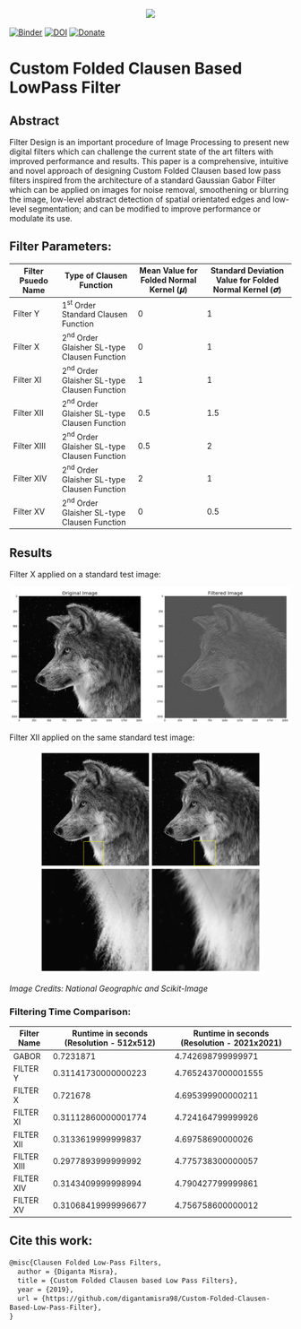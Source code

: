 <p align="center">
  <img width="700" src="Observations/allX.png">
</p>

[![Binder](https://mybinder.org/badge_logo.svg)](https://mybinder.org/v2/gh/digantamisra98/Custom-Folded-Clausen-Based-Low-Pass-Filter/master)
[![DOI](https://zenodo.org/badge/192178248.svg)](https://zenodo.org/badge/latestdoi/192178248)
[![Donate](https://img.shields.io/badge/License-MIT-brightgreen.svg)](LICENSE)

# Custom Folded Clausen Based LowPass Filter

## Abstract

Filter Design is an important procedure of Image Processing to present new digital filters which can challenge the current state of the art filters with improved performance and results. This paper is a comprehensive, intuitive and novel approach of designing Custom Folded Clausen based low pass filters inspired from the architecture of a standard Gaussian Gabor Filter which can be applied on images for noise removal, smoothening or blurring the image, low-level abstract detection of spatial orientated edges and low-level segmentation; and can be modified to improve performance or modulate its use. 

## Filter Parameters:

|Filter Psuedo Name| Type of Clausen Function| Mean Value for Folded Normal Kernel (𝝁)| Standard Deviation Value for Folded Normal Kernel (𝝈)|
|---|---|---|---|
|Filter Y|1<sup>st</sup> Order Standard Clausen Function|0 |1| 
|Filter X| 2<sup>nd</sup> Order Glaisher SL-type Clausen Function|0 | 1|
|Filter XI|  2<sup>nd</sup> Order Glaisher SL-type Clausen Function|1 |1 |
|Filter XII| 2<sup>nd</sup> Order Glaisher SL-type Clausen Function|0.5 |1.5 |
|Filter XIII|  2<sup>nd</sup> Order Glaisher SL-type Clausen Function|0.5|2 |
|Filter XIV | 2<sup>nd</sup> Order Glaisher SL-type Clausen Function |2 |1 |
|Filter XV | 2<sup>nd</sup> Order Glaisher SL-type Clausen Function|0 | 0.5 |

## Results

Filter X applied on a standard test image:
<div style="text-align:center"><img src ="Observations/Filtered Image.png"  width="500"/></div>

Filter XII applied on the same standard test image:
<div style="text-align:center"><img src ="Observations/zoom.png"  width="400"/></div>

<em> Image Credits: National Geographic and Scikit-Image
</em>

### Filtering Time Comparison:

|Filter Name| Runtime in seconds (Resolution - 512x512) | Runtime in seconds (Resolution - 2021x2021)|
|---|---|---|
|GABOR |0.7231871 |4.742698799999971 |
|FILTER Y |0.31141730000000223| 4.7652437000001555 | 
|FILTER X |0.721678| 4.695399900000211 |
|FILTER XI |0.31112860000001774| 4.724164799999926 |
|FILTER XII |0.3133619999999837| 4.69758690000026 |
|FILTER XIII |0.2977893999999992| 4.775738300000057 |
|FILTER XIV |0.3143409999998994| 4.790427799999861 |
|FILTER XV |0.31068419999996677| 4.756758600000012 |

## Cite this work:

```
@misc{Clausen Folded Low-Pass Filters,
  author = {Diganta Misra},
  title = {Custom Folded Clausen based Low Pass Filters},
  year = {2019},
  url = {https://github.com/digantamisra98/Custom-Folded-Clausen-Based-Low-Pass-Filter},
}
```
